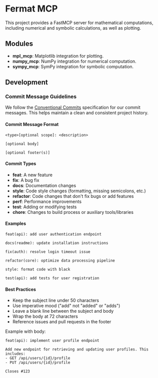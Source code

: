 # Fermat MCP

This project provides a FastMCP server for mathematical computations, including numerical and symbolic calculations, as well as plotting.

## Modules

- **mpl_mcp**: Matplotlib integration for plotting.
- **numpy_mcp**: NumPy integration for numerical computation.
- **sympy_mcp**: SymPy integration for symbolic computation.

## Development

### Commit Message Guidelines

We follow the [Conventional Commits](https://www.conventionalcommits.org/) specification for our commit messages. This helps maintain a clean and consistent project history.

#### Commit Message Format

```
<type>[optional scope]: <description>

[optional body]

[optional footer(s)]
```

#### Commit Types

- **feat**: A new feature
- **fix**: A bug fix
- **docs**: Documentation changes
- **style**: Code style changes (formatting, missing semicolons, etc.)
- **refactor**: Code changes that don't fix bugs or add features
- **perf**: Performance improvements
- **test**: Adding or modifying tests
- **chore**: Changes to build process or auxiliary tools/libraries

#### Examples

```
feat(api): add user authentication endpoint

docs(readme): update installation instructions

fix(auth): resolve login timeout issue

refactor(core): optimize data processing pipeline

style: format code with black

test(api): add tests for user registration
```

#### Best Practices

- Keep the subject line under 50 characters
- Use imperative mood ("add" not "added" or "adds")
- Leave a blank line between the subject and body
- Wrap the body at 72 characters
- Reference issues and pull requests in the footer

Example with body:

```
feat(api): implement user profile endpoint

Add new endpoint for retrieving and updating user profiles. This includes:
- GET /api/users/{id}/profile
- PUT /api/users/{id}/profile

Closes #123
```

